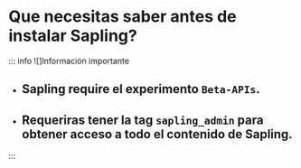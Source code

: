 # Que necesitas saber antes de instalar Sapling?

::: info ![]Información importante
- ## Sapling require el experimento `Beta-APIs`.
- ## Requeriras tener la tag `sapling_admin` para obtener acceso a todo el contenido de Sapling.
:::